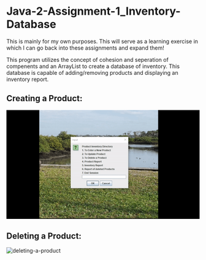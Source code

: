 # Java-2-Assignment-1_Inventory-Database
This is mainly for my own purposes. This will serve as a learning exercise in which I can go back into these assignments and expand them! 

This program utilizes the concept of cohesion and seperation of compenents and an ArrayList to create a database of inventory. This database is capable of adding/removing products and displaying an inventory report.

Creating a Product:
-----------------------------------------------------------------------------------------------------------------------------------------------------------------------------------
![creating-a-product](https://github.com/fcanales18/Java-2-Assignment-1_Inventory-Database/blob/main/creatingproduct_sample.gif)



Deleting a Product:
-----------------------------------------------------------------------------------------------------------------------------------------------------------------------------------
![deleting-a-product](https://github.com/fcanales18/Java-2-Assignment-1_Inventory-Database/blob/main/deletingproduct_sample.gif)

